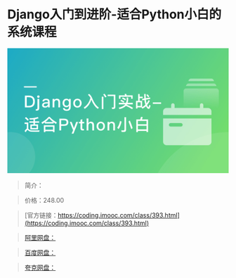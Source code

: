 # Django入门到进阶-适合Python小白的系统课程

![img](../../assets/5fce0e8c0992493005400304.png)

> 简介：

> 价格：248.00

> [官方链接：https://coding.imooc.com/class/393.html](https://coding.imooc.com/class/393.html)

> [阿里网盘：]()

> [百度网盘：]()

> [夸克网盘：]()

